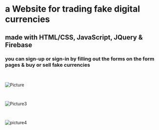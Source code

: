 # a Website for trading fake digital currencies

## made with HTML/CSS, JavaScript, JQuery & Firebase

### you can sign-up or sign-in by filling out the forms on the form pages & buy or sell fake currencies

<br>

![Picture](https://github.com/KamyarGanjian/BitDigit-Website/assets/145255798/0a22e476-af2d-4e70-b936-a0a87e2355ae)

<br>

![Picture3](https://github.com/KamyarGanjian/BitDigit-Website/assets/145255798/37c7318b-363f-4cb6-9873-be70d144fa46)

<br>

![picture4](https://github.com/KamyarGanjian/BitDigit-Website/assets/145255798/b1d5582a-539e-4014-bcc5-4a5476ccbd40)
